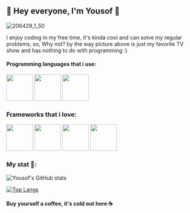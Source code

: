 ## 🤠 Hey everyone, I'm Yousof 👋

![206429_1_50](https://user-images.githubusercontent.com/93007857/201488100-1f989142-e476-44b8-a02e-83f2e9974a8a.jpg)

I enjoy coding in my free time, it's kinda cool and can solve my regular problems, so, Why not? by the way picture above is just my favorite TV show and has nothing to do with programming :)

#### Programming languages that i use:

<img src="https://cdn.jsdelivr.net/npm/programming-languages-logos/src/python/python.png" height="70">          <img src="https://upload.wikimedia.org/wikipedia/commons/7/7e/Dart-logo.png" height="70">          <img src="https://upload.wikimedia.org/wikipedia/commons/thumb/7/73/Ruby_logo.svg/1024px-Ruby_logo.svg.png" height="70">


### Frameworks that i love:

<img src="https://gitlab.com/uploads/-/system/project/avatar/24625030/django-icon-0.png" height="70">          <img src="https://seeklogo.com/images/F/flutter-logo-5086DD11C5-seeklogo.com.png" height="70">          <img src="https://cdn.worldvectorlogo.com/logos/fastapi.svg" height="70">          <img src="https://storage.googleapis.com/indie-hackers.appspot.com/group-icons/ruby-on-rails/PWairgiOpneHvkGJri7RVbtORKI2" height="70">


### My stat 🤔:

![Yousof's GitHub stats](https://github-readme-stats.vercel.app/api?username=YOUSSSOF&show_icons=true&theme=dracula)

[![Top Langs](https://github-readme-stats.vercel.app/api/top-langs/?username=YOUSSSOF&theme=dracula)](https://github.com/anuraghazra/github-readme-stats)

#### Buy yourself a coffee, it's cold out here ☕
